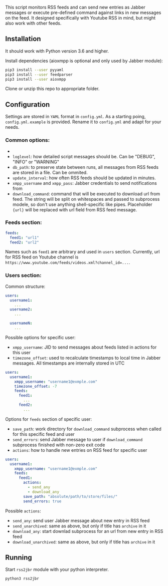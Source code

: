 This script monitors RSS feeds and can send new entries as Jabber messages or execute pre-defined command against links in new messages on the feed. It designed specifically with Youtube RSS in mind, but might also work with other feeds.

## Installation

It should work with Python version 3.6 and higher.

Install dependencies (aioxmpp is optional and only used by Jabber module):

```bash
pip3 install --user pyyaml
pip3 install --user feedparser
pip3 install --user aioxmpp
```

Clone or unzip this repo to appropriate folder.

## Configuration

Settings are stored in `YAML` format in `config.yml`. As a starting poing, `config.yml.example` is provided. Rename it to `config.yml` and adapt for your needs.

### Common options:
- 
- `loglevel`: how detailed script messages should be. Can be "DEBUG", "INFO" or "WARNING"
- `db_path`: to preserve state between runs, all messages from RSS feeds are stored in a file. Can be ommited.
- `update_interval`: how often RSS feeds should be updated in minutes.
- `xmpp_username` and `xmpp_pass`: Jabber credentials to send notifications from
- `download_command`: command that will be executed to download url from feed. The string will be split on whitespaces and passed to subprocess modele, so don't use anything shell-specific like pipes. Placeholder `{url}` will be replaced with url field from RSS feed message.

### Feeds section:

```yaml
feeds:
  feed1: "url1"
  feed2: "url2"
```

Names such as `feed1` are arbitrary and used in `users` section.
Currently, url for RSS feed on Youtube channel is `https://www.youtube.com/feeds/videos.xml?channel_id=...`.

### Users section:

Common structure: 

```yaml
users:
  username1:
    ...
  username2:
    ...

  usernameN:
    ...
```

Possible options for specific user:

- `xmpp_username`: JID to send messages about feeds listed in actions for this user
- `timezone_offset`: used to recalculate timestamps to local time in Jabber messages. All timestamps are internally stored in UTC

```yaml
users:
  username1:
    xmpp_username: "username1@exmple.com"
    timezone_offset: -7
    feeds:
      feed1:
        ...
      feed2:
        ...
```

Options for `feeds` section of specific user:

- `save_path`: work directory for `download_command` subprocess when called for this specific feed and user
- `send_errors`: send Jabber message to user if `download_command` subprocess finished with non-zero exit code
- `actions`: how to handle new entries on RSS feed for specific user

```yaml
users:
  username1:
    xmpp_username: "username1@exmple.com"
    feeds:
      feed1:
        actions:
          - send_any
          - download_any
        save_path: "absolute/path/to/store/files/"
        send_errors: true
```

Possible `actions`:

- `send_any`: send user Jabber message about new entry in RSS feed
- `send_unarchived`: same as above, but only if title has `archive` in it
- `download_any`: start downlad subprocess for an url from new entry in RSS feed
- `download_unarchived`: same as above, but only if title has `archive` in it

## Running

Start `rss2jbr` module with your python interpreter.
```sh
python3 rss2jbr
```

